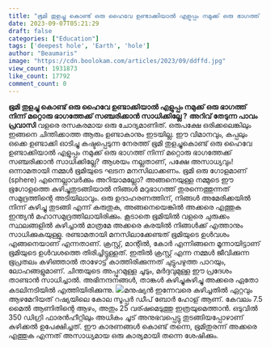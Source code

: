 ```yaml
---
title: "ഭൂമി തുളച്ചു കൊണ്ട് ഒരു ഹൈവേ ഉണ്ടാക്കിയാൽ എളുപ്പം നമുക്ക് ഒരു ഭാഗത്ത് നിന്ന് മറ്റൊരു ഭാഗത്തേക്ക് സഞ്ചരിക്കാൻ സാധിക്കില്ലേ ?"
date: 2023-09-07T05:21:29
draft: false
categories: ["Education"]
tags: ['deepest hole', 'Earth', 'hole']
author: "Beaumaris"
image: "https://cdn.boolokam.com/articles/2023/09/ddffd.jpg"
view_count: 1931873
like_count: 17792
comment_count: 0
---
```


**ഭൂമി തുളച്ചു കൊണ്ട് ഒരു ഹൈവേ ഉണ്ടാക്കിയാൽ എളുപ്പം നമുക്ക് ഒരു ഭാഗത്ത് നിന്ന് മറ്റൊരു ഭാഗത്തേക്ക് സഞ്ചരിക്കാൻ സാധിക്കില്ലേ ?** **അറിവ് തേടുന്ന പാവം പ്രവാസി** വളരെ രസകരമായ ഒരു ചോദ്യമാണിത്. ഒരുപക്ഷേ ഒരിക്കലെങ്കിലും ഇങ്ങനെ ചിന്തിക്കാത്ത ആരും ഉണ്ടാകാനും ഇടയില്ല. ഈ വിമാനവും, കപ്പലും ഒക്കെ ഉണ്ടാക്കി ഓടിച്ചു കഷ്ടപ്പെടുന്ന നേരത്ത് ഭൂമി തുളച്ചുകൊണ്ട് ഒരു ഹൈവേ ഉണ്ടാക്കിയാൽ എളുപ്പം നമുക്ക് ഒരു ഭാഗത്ത് നിന്ന് മറ്റൊരു ഭാഗത്തേക്ക് സഞ്ചരിക്കാൻ സാധിക്കില്ലേ? ആശയം നല്ലതാണ്, പക്ഷേ അസാധ്യവും!ഒന്നാമതായി നമ്മൾ ഭൂമിയുടെ ഘടന മനസിലാക്കണം. ഭൂമി ഒരു ഗോളമാണ് (sphere) എന്നെല്ലാവർക്കും അറിയാമല്ലോ? അങ്ങനെയുള്ള നമ്മുടെ ഈ ഭൂഗോളത്തെ കുഴിച്ചുതുടങ്ങിയാൽ നിങ്ങൾ മറുഭാഗത്ത് തുരന്നെത്തുന്നത് സമുദ്രത്തിന്റെ അടിയിലാവും. ഒരു ഉദാഹരണത്തിന്, നിങ്ങൾ അമേരിക്കയിൽ നിന്ന് കുഴിച്ചു തുടങ്ങി എന്ന് കരുതുക, അങ്ങനെയെങ്കിൽ അക്കരെ എത്തുക ഇന്ത്യൻ മഹാസമുദ്രത്തിലായിരിക്കും. കൂടാതെ ഭൂമിയിൽ വളരെ ചുരുക്കം സ്ഥലങ്ങളിൽ കുഴിച്ചാൽ മാത്രമേ അക്കരെ കരയിൽ നിങ്ങൾക്ക് എത്താനും സാധിക്കുകയുള്ളു. രണ്ടാമതായി മനസിലാക്കേണ്ടത് ഭൂമിയുടെ ഉൾവശം എങ്ങനെയാണ് എന്നതാണ്. ക്രസ്റ്റ്‌, മാന്റിൽ, കോർ എന്നിങ്ങനെ മൂന്നായിട്ടാണ് ഭൂമിയുടെ ഉൾവശത്തെ തിരിച്ചിട്ടുള്ളത്. ഇതിൽ ക്രസ്റ്റ്‌ എന്ന നമ്മൾ ജീവിക്കുന്ന ഭൂപ്രതലം കഴിഞ്ഞാൽ താഴോട്ട് കാത്തിരിക്കുന്നത് ചുട്ടുപഴുത്ത പാറയും, ലോഹങ്ങളുമാണ്. ചിന്തയുടെ അപ്പുറമുള്ള ചൂടും, മർദ്ദവുമുള്ള ഈ പ്രദേശം താണ്ടാൻ സാധിച്ചാൽ. അഭിനന്ദനങ്ങൾ, താങ്കൾ കുഴിച്ചുകുഴിച്ചു അക്കരെ ഏതോ കടലിനടിയിൽ എത്തിയിരിക്കുന്നു. ![](https://cdn.boolokam.com/articles/2023/09/acacac.jpg)മനുഷ്യൻ ഇന്നേവരെ കുഴിച്ചതിൽ ഏറ്റവും ആഴമേറിയത് റഷ്യയിലെ കോല സൂപ്പർ ഡീപ് ബോർ ഹോള് ആണ്. കേവലം 7.5 മൈൽ ആണിതിന്റെ ആഴം, അതും 25 വര്ഷമെടുത്തു ഇത്രയുമെത്താൻ. ഒടുവിൽ 350 ഡിഗ്രി ഫാരൻഹീറ്റിലും അധികം ചൂട് അനുഭവപ്പെട്ടു തുടങ്ങിയപ്പോഴാണ് കുഴിക്കൽ ഉപേക്ഷിച്ചത്. ഈ കാരണങ്ങൾ കൊണ്ട് തന്നെ, ഭൂമിതുരന്ന് അക്കരെ എത്തുക എന്നത് അസാധ്യമായ ഒരു കാര്യമായി തന്നെ ശേഷിക്കും.
